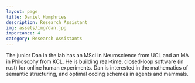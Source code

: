 ```yaml
---
layout: page
title: Daniel Humphries
description: Research Assistant
img: assets/img/dan.jpg
importance: 4
category: Research Assistants
---
```


The junior Dan in the lab has an MSci in Neuroscience from UCL and an MA in Philosophy from KCL. He is building real-time, closed-loop software (in rust) for online human experiments. Dan is interested in the mathematics of semantic structuring, and optimal coding schemes in agents and mammals.
